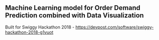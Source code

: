## Machine Learning model for Order Demand Prediction combined with Data Visualization

Built for Swiggy Hackathon 2018 - https://devpost.com/software/swiggy-hackathon-2018-g1vuot